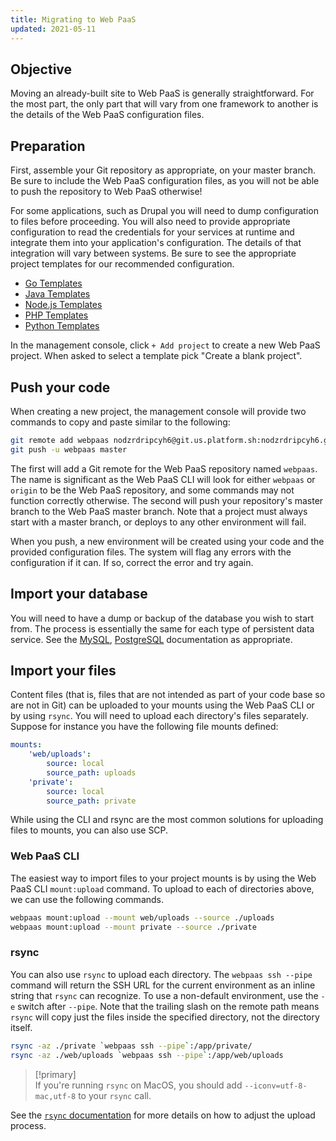 ```yaml
---
title: Migrating to Web PaaS
updated: 2021-05-11
---
```


## Objective  

Moving an already-built site to Web PaaS is generally straightforward.  For the most part, the only part that will vary from one framework to another is the details of the Web PaaS configuration files.

## Preparation

First, assemble your Git repository as appropriate, on your master branch.  Be sure to include the Web PaaS configuration files, as you will not be able to push the repository to Web PaaS otherwise!

For some applications, such as Drupal you will need to dump configuration to files before proceeding.  You will also need to provide appropriate configuration to read the credentials for your services at runtime and integrate them into your application's configuration.  The details of that integration will vary between systems.  Be sure to see the appropriate project templates for our recommended configuration.

* [Go Templates](/pages/web_cloud/web_paas_powered_by_platform_sh/languages/go/languages-go#project-templates)
* [Java Templates](/pages/web_cloud/web_paas_powered_by_platform_sh/languages/java/languages-java#project-templates)
* [Node.js Templates](/pages/web_cloud/web_paas_powered_by_platform_sh/languages/node_js/languages-nodejs#project-templates)
* [PHP Templates](/pages/web_cloud/web_paas_powered_by_platform_sh/languages/php/languages-php#project-templates)
* [Python Templates](/pages/web_cloud/web_paas_powered_by_platform_sh/languages/python/languages-python#project-templates)

In the management console, click `+ Add project` to create a new Web PaaS project. When asked to select a template pick "Create a blank project".

## Push your code

When creating a new project, the management console will provide two commands to copy and paste similar to the following:

```bash
git remote add webpaas nodzrdripcyh6@git.us.platform.sh:nodzrdripcyh6.git
git push -u webpaas master
```

The first will add a Git remote for the Web PaaS repository named `webpaas`.  The name is significant as the Web PaaS CLI will look for either `webpaas` or `origin` to be the Web PaaS repository, and some commands may not function correctly otherwise.  The second will push your repository's master branch to the Web PaaS master branch.  Note that a project must always start with a master branch, or deploys to any other environment will fail.

When you push, a new environment will be created using your code and the provided configuration files.  The system will flag any errors with the configuration if it can.  If so, correct the error and try again.

## Import your database

You will need to have a dump or backup of the database you wish to start from.  The process is essentially the same for each type of persistent data service.  See the [MySQL](/pages/web_cloud/web_paas_powered_by_platform_sh/configuration/mysql), [PostgreSQL](/pages/web_cloud/web_paas_powered_by_platform_sh/configuration/postgresql) documentation as appropriate.

## Import your files

Content files (that is, files that are not intended as part of your code base so are not in Git) can be uploaded to your mounts using the Web PaaS CLI or by using `rsync`. You will need to upload each directory's files separately.  Suppose for instance you have the following file mounts defined:

```yaml
mounts:
    'web/uploads':
        source: local
        source_path: uploads
    'private':
        source: local
        source_path: private
```

While using the CLI and rsync are the most common solutions for uploading files to mounts, you can also use SCP.

### Web PaaS CLI

The easiest way to import files to your project mounts is by using the Web PaaS CLI `mount:upload` command. To upload to each of directories above, we can use the following commands.

```bash
webpaas mount:upload --mount web/uploads --source ./uploads
webpaas mount:upload --mount private --source ./private
```

### rsync

You can also use `rsync` to upload each directory.  The `webpaas ssh --pipe` command will return the SSH URL for the current environment as an inline string that `rsync` can recognize. To use a non-default environment, use the `-e` switch after `--pipe`.  Note that the trailing slash on the remote path means `rsync` will copy just the files inside the specified directory, not the directory itself.

```bash
rsync -az ./private `webpaas ssh --pipe`:/app/private/
rsync -az ./web/uploads `webpaas ssh --pipe`:/app/web/uploads
```

> [!primary]  
> If you're running `rsync` on MacOS, you should add `--iconv=utf-8-mac,utf-8` to your `rsync` call.
> 

See the [`rsync` documentation](https://download.samba.org/pub/rsync/rsync.html) for more details on how to adjust the upload process.
